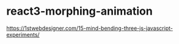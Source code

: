 # react3-morphing-animation

https://1stwebdesigner.com/15-mind-bending-three-js-javascript-experiments/
